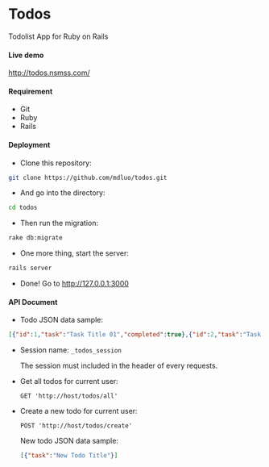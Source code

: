 Todos
=====

Todolist App for Ruby on Rails


#### Live demo
http://todos.nsmss.com/


#### Requirement
- Git
- Ruby
- Rails


#### Deployment

- Clone this repository:
```bash
git clone https://github.com/mdluo/todos.git
```

- And go into the directory:
```bash
cd todos
```

- Then run the migration:
```bash
rake db:migrate
```

- One more thing, start the server:
```bash
rails server
```

- Done! Go to http://127.0.0.1:3000

#### API Document

* Todo JSON data sample:
```json
[{"id":1,"task":"Task Title 01","completed":true},{"id":2,"task":"Task Title 2","completed":false}]
```

* Session name: `_todos_session`

  The session must included in the header of every requests.

* Get all todos for current user:

  `GET 'http://host/todos/all'`

* Create a new todo for current user:

  `POST 'http://host/todos/create'`
  
  New todo JSON data sample:
  
  ```json
  [{"task":"New Todo Title"}]
  ```
  
